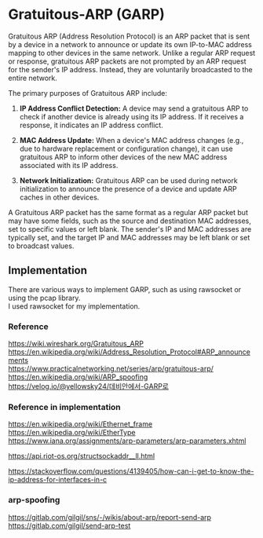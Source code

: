 # Gratuitous-ARP (GARP)
Gratuitous ARP (Address Resolution Protocol) is an ARP packet that is sent by a device in a network to announce or update its own IP-to-MAC address mapping to other devices in the same network. Unlike a regular ARP request or response, gratuitous ARP packets are not prompted by an ARP request for the sender's IP address. Instead, they are voluntarily broadcasted to the entire network.

The primary purposes of Gratuitous ARP include:

1. **IP Address Conflict Detection:** A device may send a gratuitous ARP to check if another device is already using its IP address. If it receives a response, it indicates an IP address conflict.

2. **MAC Address Update:** When a device's MAC address changes (e.g., due to hardware replacement or configuration change), it can use gratuitous ARP to inform other devices of the new MAC address associated with its IP address.

3. **Network Initialization:** Gratuitous ARP can be used during network initialization to announce the presence of a device and update ARP caches in other devices.

A Gratuitous ARP packet has the same format as a regular ARP packet but may have some fields, such as the source and destination MAC addresses, set to specific values or left blank. The sender's IP and MAC addresses are typically set, and the target IP and MAC addresses may be left blank or set to broadcast values.
## Implementation
There are various ways to implement GARP, such as using rawsocket or using the pcap library.  
I used rawsocket for my implementation.

### Reference  
https://wiki.wireshark.org/Gratuitous_ARP  
https://en.wikipedia.org/wiki/Address_Resolution_Protocol#ARP_announcements  
https://www.practicalnetworking.net/series/arp/gratuitous-arp/  
https://en.wikipedia.org/wiki/ARP_spoofing  
https://velog.io/@yellowsky24/데비안에서-GARP로  
### Reference in implementation
https://en.wikipedia.org/wiki/Ethernet_frame  
https://en.wikipedia.org/wiki/EtherType  
https://www.iana.org/assignments/arp-parameters/arp-parameters.xhtml  

https://api.riot-os.org/structsockaddr__ll.html

https://stackoverflow.com/questions/4139405/how-can-i-get-to-know-the-ip-address-for-interfaces-in-c

### arp-spoofing
https://gitlab.com/gilgil/sns/-/wikis/about-arp/report-send-arp  
https://gitlab.com/gilgil/send-arp-test  